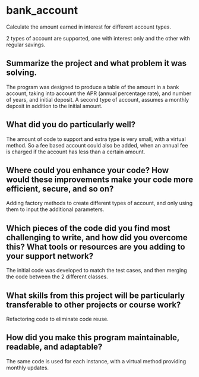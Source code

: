# bank_account
Calculate the amount earned in interest for different account types.

2 types of account are supported, one with interest only and the other with regular savings.

## Summarize the project and what problem it was solving.

The program was designed to produce a table of the amount in a bank account, taking into account
the APR (annual percentage rate), and number of years, and initial deposit. A second type of account, assumes 
a monthly deposit in addition to the initial amount.

## What did you do particularly well?

The amount of code to support and extra type is very small, with a virtual method. So a fee based account could also
be added, when an annual fee is charged if the account has less than a certain amount.

## Where could you enhance your code? How would these improvements make your code more efficient, secure, and so on?

Adding factory methods to create different types of account, and only using them to input the additional parameters.

## Which pieces of the code did you find most challenging to write, and how did you overcome this? What tools or resources are you adding to your support network?

The initial code was developed to match the test cases, and then merging the code between the 2 different classes.

## What skills from this project will be particularly transferable to other projects or course work?

Refactoring code to eliminate code reuse.

## How did you make this program maintainable, readable, and adaptable?

The same code is used for each instance, with a virtual method providing monthly updates.

